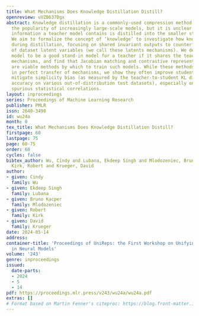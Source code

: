 ```yaml
---
title: What Mechanisms Does Knowledge Distillation Distill?
openreview: uVZB637Dgx
abstract: Knowledge distillation is a commonly-used compression method in ML due to
  the popularity of increasingly large-scale models, but it is unclear if all the
  information a teacher model contains is distilled into the smaller student model.
  We aim to formalize the concept of ‘knowledge’ to investigate how knowledge is transferred
  during distillation, focusing on shared invariant outputs to counterfactual changes
  of dataset latent variables (we call these latents mechanisms). We define a student
  model to be a good stand-in model for a teacher if it shares the teacher’s learned
  mechanisms, and find that Jacobian matching and contrastive representation learning
  are viable methods by which to train such models. While these methods do not result
  in perfect transfer of mechanisms, we show they often improve student fidelity or
  mitigate simplicity bias (as measured by the teacher-to-student KL divergence and
  accuracy on various out-of-distribution test datasets), especially on datasets with
  spurious statistical correlations.
layout: inproceedings
series: Proceedings of Machine Learning Research
publisher: PMLR
issn: 2640-3498
id: wu24a
month: 0
tex_title: What Mechanisms Does Knowledge Distillation Distill?
firstpage: 60
lastpage: 75
page: 60-75
order: 60
cycles: false
bibtex_author: Wu, Cindy and Lubana, Ekdeep Singh and Mlodozeniec, Bruno Kacper and
  Kirk, Robert and Krueger, David
author:
- given: Cindy
  family: Wu
- given: Ekdeep Singh
  family: Lubana
- given: Bruno Kacper
  family: Mlodozeniec
- given: Robert
  family: Kirk
- given: David
  family: Krueger
date: 2024-05-14
address:
container-title: 'Proceedings of UniReps: the First Workshop on Unifying Representations
  in Neural Models'
volume: '243'
genre: inproceedings
issued:
  date-parts:
  - 2024
  - 5
  - 14
pdf: https://proceedings.mlr.press/v243/wu24a/wu24a.pdf
extras: []
# Format based on Martin Fenner's citeproc: https://blog.front-matter.io/posts/citeproc-yaml-for-bibliographies/
---
```

